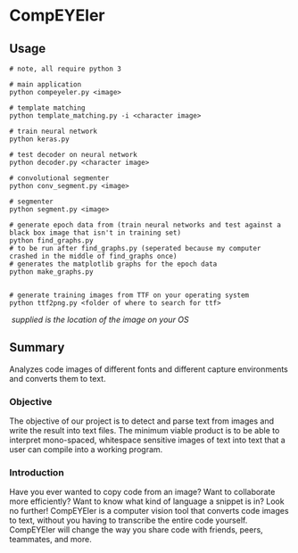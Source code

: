 # CompEYEler

## Usage
```
# note, all require python 3

# main application
python compeyeler.py <image>

# template matching 
python template_matching.py -i <character image>

# train neural network
python keras.py

# test decoder on neural network
python decoder.py <character image>

# convolutional segmenter
python conv_segment.py <image>

# segmenter
python segment.py <image>

# generate epoch data from (train neural networks and test against a black box image that isn't in training set)
python find_graphs.py
# to be run after find_graphs.py (seperated because my computer crashed in the middle of find_graphs once)
# generates the matplotlib graphs for the epoch data
python make_graphs.py


# generate training images from TTF on your operating system
python ttf2png.py <folder of where to search for ttf>

```
_<image> supplied is the location of the image on your OS_

## Summary 

Analyzes code images of different fonts and different capture environments and converts them to text.

### Objective

The objective of our project is to detect and parse text from images and write the result into text files. The minimum viable product is to be able to interpret mono-spaced, whitespace sensitive images of text into text that a user can compile into a working program.

### Introduction

Have you ever wanted to copy code from an image? Want to collaborate more efficiently? Want to know what kind of language a snippet is in? Look no further! CompEYEler is a computer vision tool that converts code images to text, without you having to transcribe the entire code yourself. CompEYEler will change the way you share code with friends, peers, teammates, and more. 

